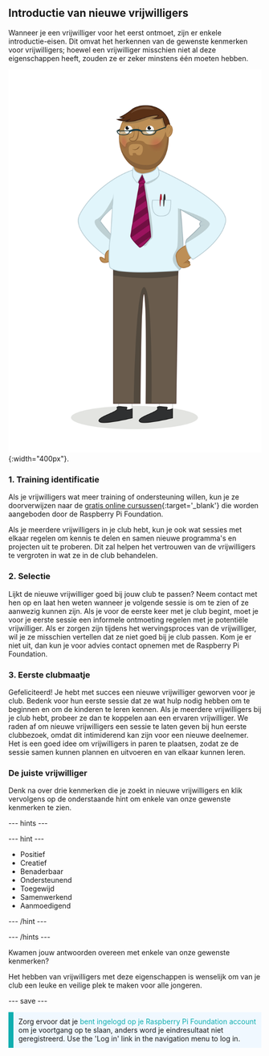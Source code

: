 ## Introductie van nieuwe vrijwilligers

Wanneer je een vrijwilliger voor het eerst ontmoet, zijn er enkele introductie-eisen. Dit omvat het herkennen van de gewenste kenmerken voor vrijwilligers; hoewel een vrijwilliger misschien niet al deze eigenschappen heeft, zouden ze er zeker minstens één moeten hebben.

![Een volwassen vrijwilliger.](images/10-Adult.png){:width="400px"}.
### 1. Training identificatie

Als je vrijwilligers wat meer training of ondersteuning willen, kun je ze doorverwijzen naar de [gratis online cursussen](https://www.futurelearn.com/partners/raspberry-pi){:target='_blank'} die worden aangeboden door de Raspberry Pi Foundation.

Als je meerdere vrijwilligers in je club hebt, kun je ook wat sessies met elkaar regelen om kennis te delen en samen nieuwe programma's en projecten uit te proberen. Dit zal helpen het vertrouwen van de vrijwilligers te vergroten in wat ze in de club behandelen.

### 2. Selectie

Lijkt de nieuwe vrijwilliger goed bij jouw club te passen? Neem contact met hen op en laat hen weten wanneer je volgende sessie is om te zien of ze aanwezig kunnen zijn. Als je voor de eerste keer met je club begint, moet je voor je eerste sessie een informele ontmoeting regelen met je potentiële vrijwilliger. Als er zorgen zijn tijdens het wervingsproces van de vrijwilliger, wil je ze misschien vertellen dat ze niet goed bij je club passen. Kom je er niet uit, dan kun je voor advies contact opnemen met de Raspberry Pi Foundation.

### 3. Eerste clubmaatje

Gefeliciteerd! Je hebt met succes een nieuwe vrijwilliger geworven voor je club. Bedenk voor hun eerste sessie dat ze wat hulp nodig hebben om te beginnen en om de kinderen te leren kennen. Als je meerdere vrijwilligers bij je club hebt, probeer ze dan te koppelen aan een ervaren vrijwilliger. We raden af om nieuwe vrijwilligers een sessie te laten geven bij hun eerste clubbezoek, omdat dit intimiderend kan zijn voor een nieuwe deelnemer. Het is een goed idee om vrijwilligers in paren te plaatsen, zodat ze de sessie samen kunnen plannen en uitvoeren en van elkaar kunnen leren.

### De juiste vrijwilliger

Denk na over drie kenmerken die je zoekt in nieuwe vrijwilligers en klik vervolgens op de onderstaande hint om enkele van onze gewenste kenmerken te zien.

--- hints ---

--- hint ---

* Positief
* Creatief
* Benaderbaar
* Ondersteunend
* Toegewijd
* Samenwerkend
* Aanmoedigend

--- /hint ---

--- /hints ---

Kwamen jouw antwoorden overeen met enkele van onze gewenste kenmerken?

Het hebben van vrijwilligers met deze eigenschappen is wenselijk om van je club een leuke en veilige plek te maken voor alle jongeren.

--- save ---

<p style="border-left: solid; border-width:10px; border-color: #0faeb0; background-color: aliceblue; padding: 10px;">
Zorg ervoor dat je <span style="color: #0faeb0">bent ingelogd op je Raspberry Pi Foundation account</span> om je voortgang op te slaan, anders word je eindresultaat niet geregistreerd. Use the 'Log in' link in the navigation menu to log in.
</p>
